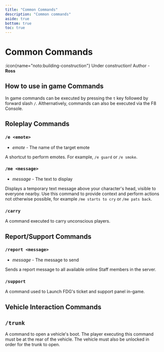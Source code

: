 ```yaml
---
title: "Common Commands"
description: "Common commands"
aside: true
bottom: true
toc: true
---
```


# Common Commands

:icon{name="noto:building-construction"} Under construction! Author - **Ross**

## How to use in game Commands

In game commands can be executed by pressing the `t` key followed by forward slash `/`. Althernatively, commands can also be executed via the F8 Console.

## Roleplay Commands

### `/e <emote>`

- _emote_ - The name of the target emote

A shortcut to perform emotes. For example, `/e guard` or `/e smoke`.

### `/me <message>`

- _message_ - The text to display

Displays a temporary text message above your character's head, visible to everyone nearby. Use this command to provide context and perform actions not otherwise possible, for example `/me starts to cry` or `/me pats back`.

### `/carry`

A command executed to carry unconscious players. 

## Report/Support Commands

### `/report <message>`

- _message_ - The message to send

Sends a report message to all available online Staff members in the server.

### `/support`

A command used to Launch FDG's ticket and support panel in-game.

## Vehicle Interaction Commands

## `/trunk`

A command to open a vehicle's boot. The player executing this command must be at the rear of the vehicle. The vehicle must also be unlocked in order for the trunk to open.

##
